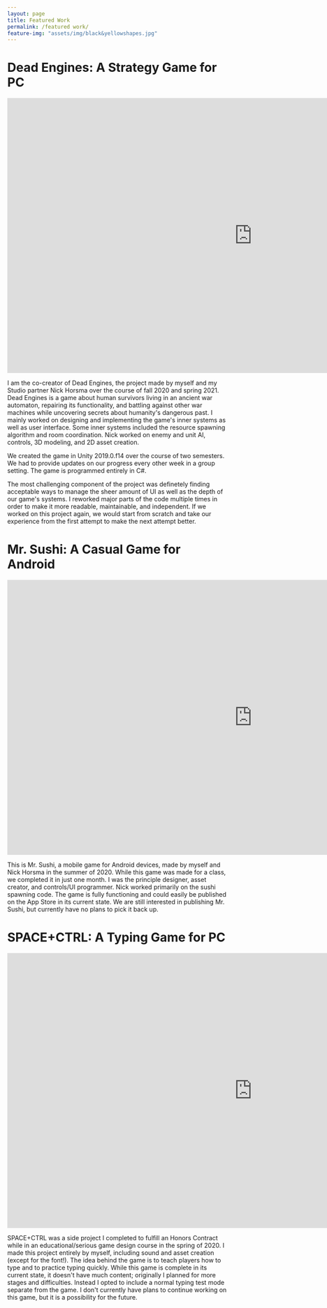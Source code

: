 ```yaml
---
layout: page
title: Featured Work
permalink: /featured work/
feature-img: "assets/img/black&yellowshapes.jpg"
---
```



<h1>Dead Engines: A Strategy Game for PC</h1>

<iframe width="1120" height="630" src="https://www.youtube.com/embed/INegkUUYcDc" title="YouTube video player" frameborder="0" allow="accelerometer; autoplay; clipboard-write; encrypted-media; gyroscope; picture-in-picture" allowfullscreen></iframe>

I am the co-creator of Dead Engines, the project made by myself and my Studio partner Nick Horsma over the course of fall 2020 and spring 2021. Dead Engines is a game about human survivors living in an ancient war automaton, repairing its functionality, and battling against other war machines while uncovering secrets about humanity's dangerous past. I mainly worked on designing and implementing the game's inner systems as well as user interface. Some inner systems included the resource spawning algorithm and room coordination. Nick worked on enemy and unit AI, controls, 3D modeling, and 2D asset creation.

We created the game in Unity 2019.0.f14 over the course of two semesters. We had to provide updates on our progress every other week in a group setting. The game is programmed entirely in C#.

The most challenging component of the project was definetely finding acceptable ways to manage the sheer amount of UI as well as the depth of our game's systems. I reworked major parts of the code multiple times in order to make it more readable, maintainable, and independent. If we worked on this project again, we would start from scratch and take our experience from the first attempt to make the next attempt better.


<h1>Mr. Sushi: A Casual Game for Android</h1>

<iframe width="1120" height="630" src="https://www.youtube.com/embed/e6ANG3Lbps0" title="YouTube video player" frameborder="0" allow="accelerometer; autoplay; clipboard-write; encrypted-media; gyroscope; picture-in-picture" allowfullscreen></iframe>

This is Mr. Sushi, a mobile game for Android devices, made by myself and Nick Horsma in the summer of 2020. While this game was made for a class, we completed it in just one month. I was the principle designer, asset creator, and controls/UI programmer. Nick worked primarily on the sushi spawning code. The game is fully functioning and could easily be published on the App Store in its current state. We are still interested in publishing Mr. Sushi, but currently have no plans to pick it back up.


<h1>SPACE+CTRL: A Typing Game for PC</h1>

<iframe width="1120" height="630" src="https://www.youtube.com/embed/dcWnhuOKZuo" title="YouTube video player" frameborder="0" allow="accelerometer; autoplay; clipboard-write; encrypted-media; gyroscope; picture-in-picture" allowfullscreen></iframe>

SPACE+CTRL was a side project I completed to fulfill an Honors Contract while in an educational/serious game design course in the spring of 2020. I made this project entirely by myself, including sound and asset creation (except for the font!). The idea behind the game is to teach players how to type and to practice typing quickly. While this game is complete in its current state, it doesn't have much content; originally I planned for more stages and difficulties. Instead I opted to include a normal typing test mode separate from the game. I don't currently have plans to continue working on this game, but it is a possibility for the future.
